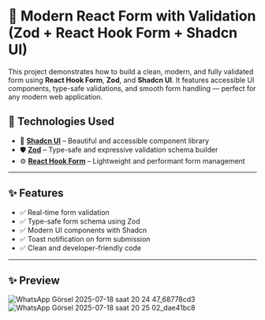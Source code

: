 # 🧾 Modern React Form with Validation (Zod + React Hook Form + Shadcn UI)

This project demonstrates how to build a clean, modern, and fully validated form using **React Hook Form**, **Zod**, and **Shadcn UI**. It features accessible UI components, type-safe validations, and smooth form handling — perfect for any modern web application.



## 🚀 Technologies Used

- 🎨 **[Shadcn UI](https://ui.shadcn.dev/)** – Beautiful and accessible component library
- 🛡️ **[Zod](https://zod.dev/)** – Type-safe and expressive validation schema builder
- ⚙️ **[React Hook Form](https://react-hook-form.com/)** – Lightweight and performant form management

---

## ✨ Features

- ✅ Real-time form validation
- ✅ Type-safe form schema using Zod
- ✅ Modern UI components with Shadcn
- ✅ Toast notification on form submission
- ✅ Clean and developer-friendly code

---

## ✨ Preview
![WhatsApp Görsel 2025-07-18 saat 20 24 47_68778cd3](https://github.com/user-attachments/assets/9c21dd8d-e53f-43dd-818d-31b9d250bf45)
![WhatsApp Görsel 2025-07-18 saat 20 25 02_dae41bc8](https://github.com/user-attachments/assets/30d41e2e-bb14-4df5-8dd4-7c9a30d64361)



